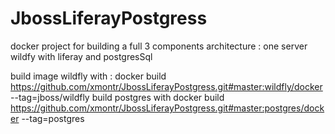 # JbossLiferayPostgress
docker project for building a full 3 components architecture : one server wildfy with liferay and postgresSql

build image wildfly with :   docker build   https://github.com/xmontr/JbossLiferayPostgress.git#master:wildfly/docker  --tag=jboss/wildfly
build postgres with  docker build   https://github.com/xmontr/JbossLiferayPostgress.git#master:postgres/docker  --tag=postgres
